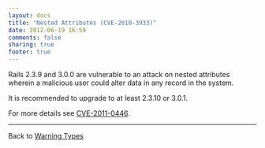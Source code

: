 ```yaml
---
layout: docs
title: "Nested Attributes (CVE-2010-3933)"
date: 2012-06-19 16:59
comments: false
sharing: true
footer: true
---
```


Rails 2.3.9 and 3.0.0 are vulnerable to an attack on nested attributes wherein a malicious user could alter data in any record in the system.

It is recommended to upgrade to at least 2.3.10 or 3.0.1.

For more details see [CVE-2011-0446](http://groups.google.com/group/rubyonrails-security/browse_thread/thread/f9f913d328dafe0c).

---
Back to [Warning Types](/docs/warning_types)
